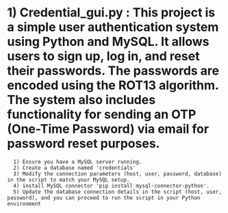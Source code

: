 # 1) Credential_gui.py :  This project is a simple user authentication system using Python and MySQL. It allows users to sign up, log in, and reset their passwords. The passwords are encoded using the ROT13 algorithm. The system also includes functionality for sending an OTP (One-Time Password) via email for password reset purposes.
      1) Ensure you have a MySQL server running.
      2) Create a database named 'credentials'
      3) Modify the connection parameters (host, user, password, database) in the script to match your MySQL setup.
      4) install MySQL connector 'pip install mysql-connector-python'.
      5) Update the database connection details in the script (host, user, password), and you can proceed to run the script in your Python environment
